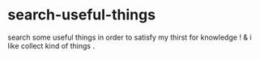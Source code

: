 # search-useful-things
search some useful things
in order to satisfy my thirst for knowledge ! & i like collect kind of things .
